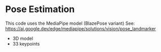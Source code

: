 # Pose Estimation

This code uses the MediaPipe model (BlazePose variant)
See: https://ai.google.dev/edge/mediapipe/solutions/vision/pose_landmarker

- 3D model
- 33 keypoints
